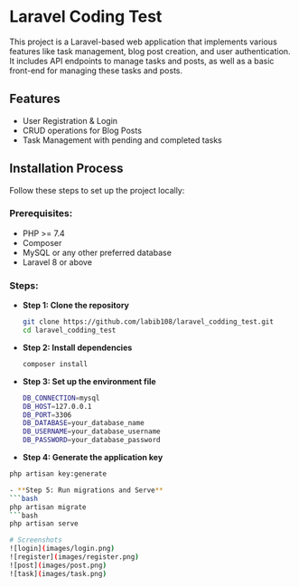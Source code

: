 # Laravel Coding Test

This project is a Laravel-based web application that implements various features like task management, blog post creation, and user authentication. It includes API endpoints to manage tasks and posts, as well as a basic front-end for managing these tasks and posts.

## Features
- User Registration & Login
- CRUD operations for Blog Posts
- Task Management with pending and completed tasks
## Installation Process

Follow these steps to set up the project locally:

### Prerequisites:
- PHP >= 7.4
- Composer
- MySQL or any other preferred database
- Laravel 8 or above

### Steps:

- **Step 1: Clone the repository**
  ```bash
  git clone https://github.com/labib108/laravel_codding_test.git
  cd laravel_codding_test
- **Step 2: Install dependencies**  
  ```bash
  composer install
- **Step 3: Set up the environment file**  
  ```bash
  DB_CONNECTION=mysql 
  DB_HOST=127.0.0.1
  DB_PORT=3306
  DB_DATABASE=your_database_name
  DB_USERNAME=your_database_username
  DB_PASSWORD=your_database_password

 - **Step 4: Generate the application key** 
  ```bash
  php artisan key:generate

- **Step 5: Run migrations and Serve**  
  ```bash
  php artisan migrate
  ```bash
  php artisan serve
  
# Screenshots
![login](images/login.png)
![register](images/register.png)
![post](images/post.png)
![task](images/task.png)
 